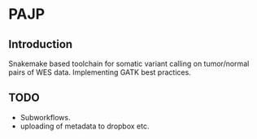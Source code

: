 PAJP
=====

Introduction
------------

Snakemake based toolchain for somatic variant calling on tumor/normal pairs of
WES data. Implementing GATK best practices.

TODO
----

* Subworkflows.
* uploading of metadata to dropbox etc.
